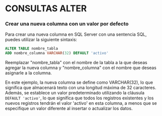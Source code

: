# CONSULTAS ALTER
### Crear una nueva columna con un valor por defecto
Para crear una nueva columna en SQL Server con una sentencia SQL, puedes utilizar la siguiente sintaxis:

```sql
ALTER TABLE nombre_tabla
ADD nombre_columna VARCHAR(32) DEFAULT 'activo'
```

Reemplazar "nombre_tabla" con el nombre de la tabla a la que deseas agregar la nueva columna y "nombre_columna" con el nombre que deseas asignarle a la columna.

En este ejemplo, la nueva columna se define como VARCHAR(32), lo que significa que almacenará texto con una longitud máxima de 32 caracteres. Además, se establece un valor predeterminado utilizando la cláusula `DEFAULT 'activo'`, lo que significa que todos los registros existentes y los nuevos registros tendrán el valor 'activo' en esta columna, a menos que se especifique un valor diferente al insertar o actualizar los datos.
